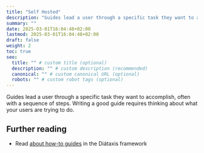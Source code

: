 ```yaml
---
title: "Self Hosted"
description: "Guides lead a user through a specific task they want to accomplish, often with a sequence of steps."
summary: ""
date: 2025-03-01T16:04:48+02:00
lastmod: 2025-03-01T16:04:48+02:00
draft: false
weight: 2
toc: true
seo:
  title: "" # custom title (optional)
  description: "" # custom description (recommended)
  canonical: "" # custom canonical URL (optional)
  robots: "" # custom robot tags (optional)
---
```


Guides lead a user through a specific task they want to accomplish, often with a sequence of steps. Writing a good guide requires thinking about what your users are trying to do.

## Further reading

- Read [about how-to guides](https://diataxis.fr/how-to-guides/) in the Diátaxis framework
